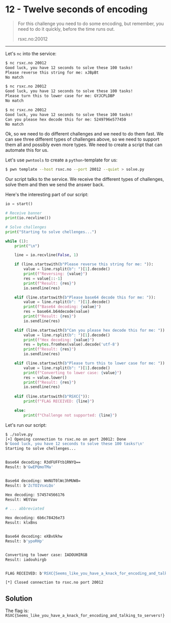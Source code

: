 # 12 - Twelve seconds of encoding

> For this challenge you need to do some encoding, but remember, you need to do it quickly, before the time runs out.
> 
> rsxc.no:20012

---

Let's `nc` into the service:

```bash
$ nc rsxc.no 20012
Good luck, you have 12 seconds to solve these 100 tasks!
Please reverse this string for me: xJBpBt
No match

$ nc rsxc.no 20012
Good luck, you have 12 seconds to solve these 100 tasks!
Please turn this to lower case for me: GYJCPLDBP
No match

$ nc rsxc.no 20012
Good luck, you have 12 seconds to solve these 100 tasks!
Can you please hex decode this for me: 5249796e577450
No match
```

Ok, so we need to do different challenges and we need to do them fast. We can see three different types of challenges above, so we need to support them all and possibly even more types. We need to create a script that can automate this for us.

Let's use `pwntools` to create a `python`-template for us:

```bash
$ pwn template --host rsxc.no --port 20012 --quiet > solve.py
```

Our script talks to the service. We receive the different types of challenges, solve them and then we send the answer back.

Here's the interesting part of our script:

```python
io = start()

# Receive banner
print(io.recvline())

# Solve challenges
print("Starting to solve chellenges...")

while (1):
    print("\n")

    line = io.recvline(False, 1)

    if (line.startswith(b"Please reverse this string for me: ")):
        value = line.rsplit(b": ")[1].decode()
        print(f"Reversing: {value}")
        res = value[::-1]
        print(f"Result: {res}")
        io.sendline(res)

    elif (line.startswith(b"Please base64 decode this for me: ")):
        value = line.rsplit(b": ")[1].decode()
        print(f"Base64 decoding: {value}")
        res = base64.b64decode(value)
        print(f"Result: {res}")
        io.sendline(res)

    elif (line.startswith(b"Can you please hex decode this for me: ")):
        value = line.rsplit(b": ")[1].decode()
        print(f"Hex decoding: {value}")
        res = bytes.fromhex(value).decode('utf-8')
        print(f"Result: {res}")
        io.sendline(res)

    elif (line.startswith(b"Please turn this to lower case for me: ")):
        value = line.rsplit(b": ")[1].decode()
        print(f"Converting to lower case: {value}")
        res = value.lower()
        print(f"Result: {res}")
        io.sendline(res)
    
    elif (line.startswith(b"RSXC{")):
        print(f"FLAG RECEIVED: {line}")

    else:
        print(f"Challenge not supported: {line}")
```

Let's run our script:

```bash
$ ./solve.py
[+] Opening connection to rsxc.no on port 20012: Done
b'Good luck, you have 12 seconds to solve these 100 tasks!\n'
Starting to solve chellenges...


Base64 decoding: R3dFUFFtb1RNYQ==
Result: b'GwEPQmoTMa'


Base64 decoding: WmNUT0lWc3hMUW8=
Result: b'ZcTOIVsxLQo'

Hex decoding: 574574566176
Result: WEtVav

# ... abbreviated

Hex decoding: 6b6c78426e73
Result: klxBns


Base64 decoding: eXBvUkhw
Result: b'ypoRHp'


Converting to lower case: IADOUHIRGB
Result: iadouhirgb


FLAG RECEIVED: b'RSXC{Seems_like_you_have_a_knack_for_encoding_and_talking_to_servers!}'

[*] Closed connection to rsxc.no port 20012
```



## Solution

The flag is: `RSXC{Seems_like_you_have_a_knack_for_encoding_and_talking_to_servers!}`
